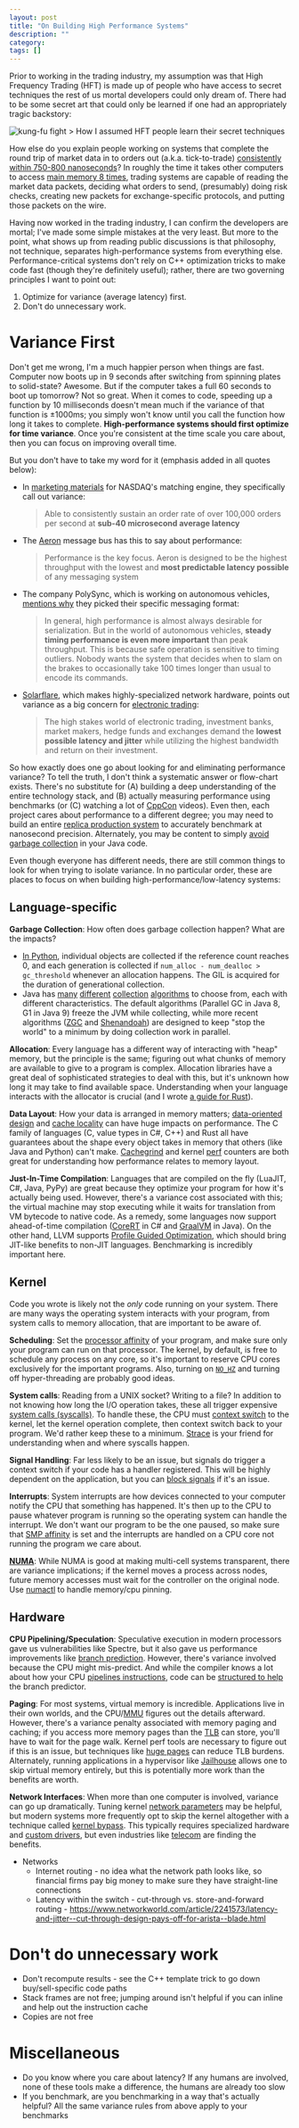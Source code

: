 ```yaml
---
layout: post
title: "On Building High Performance Systems"
description: ""
category: 
tags: []
---
```


Prior to working in the trading industry, my assumption was that High Frequency Trading (HFT) is made up of people who have access to secret techniques the rest of us mortal developers could only dream of. There had to be some secret art that could only be learned if one had an appropriately tragic backstory:

<img src="/assets/images/2019-04-24-kung-fu.webp" alt="kung-fu fight">
> How I assumed HFT people learn their secret techniques

How else do you explain people working on systems that complete the round trip of market data in to orders out (a.k.a. tick-to-trade) [consistently within 750-800 nanoseconds](https://stackoverflow.com/a/22082528/1454178)?
In roughly the time it takes other computers to access [main memory 8 times](https://people.eecs.berkeley.edu/~rcs/research/interactive_latency.html), trading systems are capable of reading the market data packets, deciding what orders to send, (presumably) doing risk checks, creating new packets for exchange-specific protocols, and putting those packets on the wire.

Having now worked in the trading industry, I can confirm the developers are mortal; I've made some simple mistakes at the very least. But more to the point, what shows up from reading public discussions is that philosophy, not technique, separates high-performance systems from everything else. Performance-critical systems don't rely on C++ optimization tricks to make code fast (though they're definitely useful); rather, there are two governing principles I want to point out:

1. Optimize for variance (average latency) first.
2. Don't do unnecessary work.

# Variance First

Don't get me wrong, I'm a much happier person when things are fast. Computer now boots up in 9 seconds after switching from spinning plates to solid-state? Awesome. But if the computer takes a full 60 seconds to boot up tomorrow? Not so great. When it comes to code, speeding up a function by 10 milliseconds doesn't mean much if the variance of that function is ±1000ms; you simply won't know until you call the function how long it takes to complete. **High-performance systems should first optimize for time variance**. Once you're consistent at the time scale you care about, then you can focus on improving overall time.

But you don't have to take my word for it (emphasis added in all quotes below):

- In [marketing materials](https://business.nasdaq.com/market-tech/marketplaces/trading) for NASDAQ's matching engine, they specifically call out variance:
    > Able to consistently sustain an order rate of over 100,000 orders per second at **sub-40 microsecond average latency**

- The [Aeron](https://github.com/real-logic/aeron) message bus has this to say about performance:
    > Performance is the key focus. Aeron is designed to be the highest throughput with the lowest and **most predictable latency possible** of any messaging system

- The company PolySync, which is working on autonomous vehicles, [mentions why](https://polysync.io/blog/session-types-for-hearty-codecs/) they picked their specific messaging format:
    > In general, high performance is almost always desirable for serialization. But in the world of autonomous vehicles, **steady timing performance is even more important** than peak throughput. This is because safe operation is sensitive to timing outliers. Nobody wants the system that decides when to slam on the brakes to occasionally take 100 times longer than usual to encode its commands.

- [Solarflare](https://solarflare.com/), which makes highly-specialized network hardware, points out variance as a big concern for [electronic trading](https://solarflare.com/electronic-trading/):
    > The high stakes world of electronic trading, investment banks, market makers, hedge funds and exchanges demand the **lowest possible latency and jitter** while utilizing the highest bandwidth and return on their investment.

So how exactly does one go about looking for and eliminating performance variance? To tell the truth, I don't think a systematic answer or flow-chart exists. There's no substitute for (A) building a deep understanding of the entire technology stack, and (B) actually measuring performance using benchmarks (or (C) watching a lot of [CppCon](https://www.youtube.com/channel/UCMlGfpWw-RUdWX_JbLCukXg) videos). Even then, each project cares about performance to a different degree; you may need to build an entire [replica production system](https://www.youtube.com/watch?v=NH1Tta7purM&feature=youtu.be&t=3015) to accurately benchmark at nanosecond precision. Alternately, you may be content to simply [avoid garbage collection](https://www.youtube.com/watch?v=BD9cRbxWQx8&feature=youtu.be&t=1335) in your Java code.

Even though everyone has different needs, there are still common things to look for when trying to isolate variance. In no particular order, these are places to focus on when building high-performance/low-latency systems:

## Language-specific

**Garbage Collection**: How often does garbage collection happen? What are the impacts?
- [In Python](https://rushter.com/blog/python-garbage-collector/), individual objects are collected if the reference count reaches 0, and each generation is collected if `num_alloc - num_dealloc > gc_threshold` whenever an allocation happens. The GIL is acquired for the duration of generational collection.
- Java has [many](https://docs.oracle.com/en/java/javase/12/gctuning/parallel-collector1.html#GUID-DCDD6E46-0406-41D1-AB49-FB96A50EB9CE) [different](https://docs.oracle.com/en/java/javase/12/gctuning/garbage-first-garbage-collector.html#GUID-ED3AB6D3-FD9B-4447-9EDF-983ED2F7A573) [collection](https://docs.oracle.com/en/java/javase/12/gctuning/garbage-first-garbage-collector-tuning.html#GUID-90E30ACA-8040-432E-B3A0-1E0440AB556A) [algorithms](https://docs.oracle.com/en/java/javase/12/gctuning/z-garbage-collector1.html#GUID-A5A42691-095E-47BA-B6DC-FB4E5FAA43D0) to choose from, each with different characteristics. The default algorithms (Parallel GC in Java 8, G1 in Java 9) freeze the JVM while collecting, while more recent algorithms ([ZGC](https://wiki.openjdk.java.net/display/zgc) and [Shenandoah](https://wiki.openjdk.java.net/display/shenandoah)) are designed to keep "stop the world" to a minimum by doing collection work in parallel.

**Allocation**: Every language has a different way of interacting with "heap" memory, but the principle is the same; figuring out what chunks of memory are available to give to a program is complex. Allocation libraries have a great deal of sophisticated strategies to deal with this, but it's unknown how long it may take to find available space. Understanding when your language interacts with the allocator is crucial (and I wrote [a guide for Rust](https://speice.io/2019/02/understanding-allocations-in-rust.html)).

**Data Layout**: How your data is arranged in memory matters; [data-oriented design](https://www.youtube.com/watch?v=yy8jQgmhbAU) and [cache locality](https://www.youtube.com/watch?v=2EWejmkKlxs&feature=youtu.be&t=1185) can have huge impacts on performance. The C family of languages (C, value types in C#, C++) and Rust all have guarantees about the shape every object takes in memory that others (like Java and Python) can't make. [Cachegrind](http://valgrind.org/docs/manual/cg-manual.html) and kernel [perf](https://perf.wiki.kernel.org/index.php/Main_Page) counters are both great for understanding how performance relates to memory layout.

**Just-In-Time Compilation**: Languages that are compiled on the fly (LuaJIT, C#, Java, PyPy) are great because they optimize your program for how it's actually being used. However, there's a variance cost associated with this; the virtual machine may stop executing while it waits for translation from VM bytecode to native code. As a remedy, some languages now support ahead-of-time compilation ([CoreRT](https://github.com/dotnet/corert) in C# and [GraalVM](https://www.graalvm.org/) in Java). On the other hand, LLVM supports [Profile Guided Optimization](https://clang.llvm.org/docs/UsersManual.html#profile-guided-optimization), which should bring JIT-like benefits to non-JIT languages. Benchmarking is incredibly important here.

## Kernel

Code you wrote is likely not the *only* code running on your system. There are many ways the operating system interacts with your program, from system calls to memory allocation, that are important to be aware of.

**Scheduling**: Set the [processor affinity](https://en.wikipedia.org/wiki/Processor_affinity) of your program, and make sure only your program can run on that processor. The kernel, by default, is free to schedule any process on any core, so it's important to reserve CPU cores exclusively for the important programs. Also, turning on [`NO_HZ`](https://github.com/torvalds/linux/blob/master/Documentation/timers/NO_HZ.txt) and turning off hyper-threading are probably good ideas.

**System calls**: Reading from a UNIX socket? Writing to a file? In addition to not knowing how long the I/O operation takes, these all trigger expensive [system calls (syscalls)](https://en.wikipedia.org/wiki/System_call). To handle these, the CPU must [context switch](https://en.wikipedia.org/wiki/Context_switch) to the kernel, let the kernel operation complete, then context switch back to your program. We'd rather keep these to a minimum. [Strace](https://linux.die.net/man/1/strace) is your friend for understanding when and where syscalls happen.

**Signal Handling**: Far less likely to be an issue, but signals do trigger a context switch if your code has a handler registered. This will be highly dependent on the application, but you can [block signals](https://www.linuxprogrammingblog.com/all-about-linux-signals?page=show#Blocking_signals) if it's an issue.

**Interrupts**: System interrupts are how devices connected to your computer notify the CPU that something has happened. It's then up to the CPU to pause whatever program is running so the operating system can handle the interrupt. We don't want our program to be the one paused, so make sure that [SMP affinity](http://www.alexonlinux.com/smp-affinity-and-proper-interrupt-handling-in-linux) is set and the interrupts are handled on a CPU core not running the program we care about.

**[NUMA](https://www.kernel.org/doc/html/latest/vm/numa.html)**: While NUMA is good at making multi-cell systems transparent, there are variance implications; if the kernel moves a process across nodes, future memory accesses must wait for the controller on the original node. Use [numactl](https://linux.die.net/man/8/numactl) to handle memory/cpu pinning.

## Hardware

**CPU Pipelining/Speculation**: Speculative execution in modern processors gave us vulnerabilities like Spectre, but it also gave us performance improvements like [branch prediction](https://stackoverflow.com/a/11227902/1454178). However, there's variance involved because the CPU might mis-predict. And while the compiler knows a lot about how your CPU [pipelines instructions](https://youtu.be/nAbCKa0FzjQ?t=4467), code can be [structured to help](https://www.youtube.com/watch?v=NH1Tta7purM&feature=youtu.be&t=755) the branch predictor.

**Paging**: For most systems, virtual memory is incredible. Applications live in their own worlds, and the CPU/[MMU](https://en.wikipedia.org/wiki/Memory_management_unit) figures out the details afterward. However, there's a variance penalty associated with memory paging and caching; if you access more memory pages than the [TLB](https://en.wikipedia.org/wiki/Translation_lookaside_buffer) can store, you'll have to wait for the page walk. Kernel perf tools are necessary to figure out if this is an issue, but techniques like [huge pages](https://blog.pythian.com/performance-tuning-hugepages-in-linux/) can reduce TLB burdens. Alternately, running applications in a hypervisor like [Jailhouse](https://github.com/siemens/jailhouse) allows one to skip virtual memory entirely, but this is potentially more work than the benefits are worth.

**Network Interfaces**: When more than one computer is involved, variance can go up dramatically. Tuning kernel [network parameters](https://github.com/leandromoreira/linux-network-performance-parameters) may be helpful, but modern systems more frequently opt to skip the kernel altogether with a technique called [kernel bypass](https://blog.cloudflare.com/kernel-bypass/). This typically requires specialized hardware and [custom drivers](https://www.openonload.org/), but even industries like [telecom](https://www.bbc.co.uk/rd/blog/2018-04-high-speed-networking-open-source-kernel-bypass) are finding the benefits.

- Networks
    - Internet routing - no idea what the network path looks like, so financial firms pay big money to make sure they have straight-line connections
    - Latency within the switch - cut-through vs. store-and-forward routing - https://www.networkworld.com/article/2241573/latency-and-jitter--cut-through-design-pays-off-for-arista--blade.html

# Don't do unnecessary work

- Don't recompute results - see the C++ template trick to go down buy/sell-specific code paths
- Stack frames are not free; jumping around isn't helpful if you can inline and help out the instruction cache
- Copies are not free

# Miscellaneous

- Do you know where you care about latency? If any humans are involved, none of these tools make a difference, the humans are already too slow
- If you benchmark, are you benchmarking in a way that's actually helpful? All the same variance rules from above apply to your benchmarks